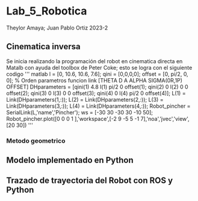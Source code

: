 # Lab_5_Robotica

Theylor Amaya; Juan Pablo Ortiz 2023-2

## Cinematica inversa
Se inicia realizando la programación del robot en cinematica directa en Matalb con ayuda del toolbox de Peter Coke; esto se logra con el siguiente codigo
''' matlab
l = [0, 10.6, 10.6, 7.6];
qini = [0,0,0,0];
offset = [0, pi/2, 0, 0];
% Orden parametros funcion link [THETA D A ALPHA SIGMA(0R,1P) OFFSET]
  DHparameters = [qini(1) 4.8 l(1) pi/2 0 offset(1);
                  qini(2) 0   l(2) 0    0 offset(2);
                  qini(3) 0   l(3) 0    0 offset(3);
                  qini(4) 0   l(4) pi/2    0 offset(4)];
L(1) = Link(DHparameters(1,:));
L(2) = Link(DHparameters(2,:));
L(3) = Link(DHparameters(3,:));
L(4) = Link(DHparameters(4,:));
Robot_pincher = SerialLink(L,'name','Pincher');
ws = [-30 30 -30 30 -10 50];
Robot_pincher.plot([0 0 0 1 ],'workspace',[-2 9 -5 5 -1 7],'noa','jvec','view',[20 30])
'''


### Metodo geometrico

## Modelo implementado en Python

## Trazado de trayectoria del Robot con ROS y Python
